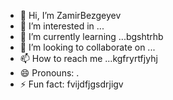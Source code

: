 - 👋 Hi, I’m ZamirBezgeyev
- 👀 I’m interested in ...
- 🌱 I’m currently learning ...bgshtrhb
- 💞️ I’m looking to collaborate on ...
- 📫 How to reach me ...kgfryrtfjyhj
- 😄 Pronouns: .
- ⚡ Fun fact: fvijdfjgsdrjigv
<!---
ZamirBezgeyev/ZamirBezgeyev is a ✨ special ✨ repository because its `README.md` (this file) appears on your GitHub profile.
You can click the Preview link to take a look at your changes.
--->
